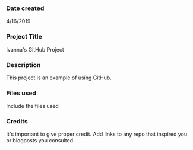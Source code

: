 ### Date created
4/16/2019

### Project Title
Ivanna's GitHub Project

### Description
This project is an example of using GitHub.

### Files used
Include the files used

### Credits
It's important to give proper credit. Add links to any repo that inspired you or blogposts you consulted.

